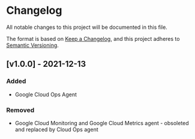 # Changelog
All notable changes to this project will be documented in this file.

The format is based on [Keep a Changelog](https://keepachangelog.com/en/1.0.0/),
and this project adheres to [Semantic Versioning](https://semver.org/spec/v2.0.0.html).

## [v1.0.0] - 2021-12-13
### Added
 - Google Cloud Ops Agent
### Removed
 - Google Cloud Monitoring and Google Cloud Metrics agent - obsoleted and replaced by Cloud Ops agent

